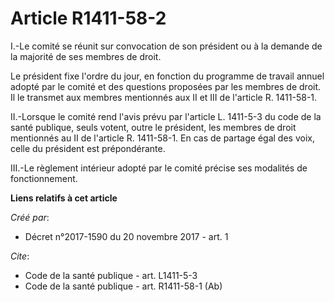 # Article R1411-58-2

I.-Le comité se réunit sur convocation de son président ou à la demande de la majorité de ses membres de droit. 

Le président fixe l'ordre du jour, en fonction du programme de travail annuel adopté par le comité et des questions proposées
par les membres de droit. Il le transmet aux membres mentionnés aux II et III de l'article R. 1411-58-1. 

II.-Lorsque le comité rend l'avis prévu par l'article L. 1411-5-3 du code de la santé publique, seuls votent, outre le
président, les membres de droit mentionnés au II de l'article R. 1411-58-1. En cas de partage égal des voix, celle du
président est prépondérante. 

III.-Le règlement intérieur adopté par le comité précise ses modalités de fonctionnement.

**Liens relatifs à cet article**

_Créé par_:

  - Décret n°2017-1590 du 20 novembre 2017 - art. 1

_Cite_:

  - Code de la santé publique - art. L1411-5-3
  - Code de la santé publique - art. R1411-58-1 (Ab)
